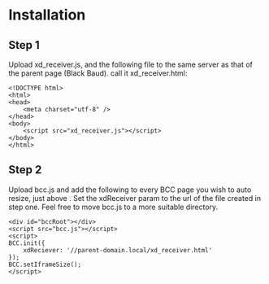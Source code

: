 Installation
============

Step 1
------
Upload xd_receiver.js, and the following file to the same server as that of the parent page (Black Baud). call it xd_receiver.html:

	<!DOCTYPE html>
	<html>
	<head>
		<meta charset="utf-8" />
	</head>
	<body>
		<script src="xd_receiver.js"></script>
	</body>
	</html>

Step 2
------
Upload bcc.js and add the following to every BCC page you wish to auto resize, just above </body>. Set the xdReceiver param to the url of the file created in step one. Feel free to move bcc.js to a more suitable directory.

	<div id="bccRoot"></div>
	<script src="bcc.js"></script>
	<script>
	BCC.init({
		xdReciever: '//parent-domain.local/xd_receiver.html'
	});
	BCC.setIframeSize();
	</script>
